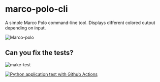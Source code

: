 # marco-polo-cli
A simple Marco Polo command-line tool.  Displays different colored output depending on input.

![Marco-polo](https://user-images.githubusercontent.com/58792/110367211-614c7000-8015-11eb-9331-39e839dd9ce1.png)

## Can you fix the tests?

![make-test](https://user-images.githubusercontent.com/58792/110482695-ecca0d80-80b6-11eb-9dec-6bca4a3b8277.png)


[![Python application test with Github Actions](https://github.com/noahgift/marco-polo-cli/actions/workflows/main.yml/badge.svg)](https://github.com/noahgift/marco-polo-cli/actions/workflows/main.yml)

